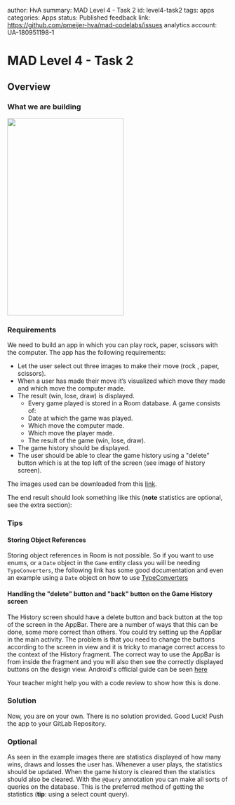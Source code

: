 author: HvA
summary: MAD Level 4 - Task 2
id: level4-task2
tags: apps
categories: Apps
status: Published
feedback link: https://github.com/pmeijer-hva/mad-codelabs/issues
analytics account: UA-180951198-1

# MAD Level 4 - Task 2

## Overview

### What we are building

<img src="assets/level4task2.gif" width="265" height="450"/>

### Requirements

We need to build an app in which you can play rock, paper, scissors with the computer. 
The app has the following requirements:

- Let the user select out three images to make their move (rock , paper, scissors).
- When a user has made their move it’s visualized which move they made and which move the computer made.
- The result (win, lose, draw) is displayed.
    - Every game played is stored in a Room database. A game consists of:
    - Date at which the game was played.
    - Which move the computer made.
    - Which move the player made.
    - The result of the game (win, lose, draw).
- The game history should be displayed.
- The user should be able to clear the game history using a "delete" button which is at the top left of the screen
  (see image of history screen).

The images used can be downloaded from this [link](https://docs.google.com/uc?export=download&id=1tQ1l5_LyIVqytaVXUc874FIMMjeEKxxR).

The end result should look something like this (**note** statistics are optional, see the extra section):

### Tips
#### Storing Object References

Storing object references in Room is not possible. So if you want to use enums, or a `Date` object in the `Game` entity class 
you will be needing `TypeConverters`, the following link has some good documentation and even an example using a 
`Date` object on how to use [TypeConverters](https://developer.android.com/training/data-storage/room/referencing-data) 
#### Handling the "delete" button and "back" button on the Game History screen
The History screen should have a delete button and back button at the top of the screen in the AppBar.  There are a number
of ways that this can be done, some more correct than others.  You could try setting up the AppBar in the main activity. 
The problem is that you need to change the buttons according to the screen in view and it is tricky to manage correct 
access to the context of the History fragment.  The correct way to
use the AppBar is from inside the fragment and you will also then see the correctly displayed buttons on the design view. 
Android's official guide can be seen [here](https://developer.android.com/guide/fragments/appbar)

Your teacher might help you with a code review to show how this is done.  

### Solution

Now, you are on your own. There is no solution provided. Good Luck!
Push the app to your GitLab Repository.

### Optional

As seen in the example images there are statistics displayed of how many wins, draws and losses the user has. 
Whenever a user plays, the statistics should be updated. 
When the game history is cleared then the statistics should also be cleared. 
With the `@Query` annotation you can make all sorts of queries on the database. 
This is the preferred method of getting the statistics (**tip**: using a select count query).




